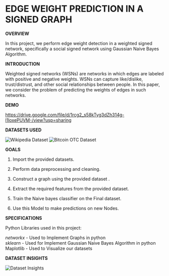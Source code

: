 # EDGE WEIGHT PREDICTION IN A SIGNED GRAPH

**OVERVIEW**

In this project, we perform edge weight detection in a weighted signed network, specifically a social signed network using Gaussian Naive Bayes Algorithm.

**INTRODUCTION**

Weighted signed networks (WSNs) are networks in which edges are labeled with positive and negative weights. WSNs can capture like/dislike, trust/distrust, and other social relationships between people. In this paper, we consider the problem of predicting the weights of edges in such networks.

**DEMO**

https://drive.google.com/file/d/1rcg2_s58kTyg3dZh314g-l1loxePUVM-/view?usp=sharing

**DATASETS USED**

![Wikipedia Dataset](https://user-images.githubusercontent.com/65908705/108000691-8d756200-7010-11eb-9fc6-77f87b0eef99.png)
![Bitcoin OTC Dataset](https://user-images.githubusercontent.com/65908705/108000698-90705280-7010-11eb-9840-8fdf26613e03.png)

**GOALS**

1.  Import the provided datasets.
    
2.  Perform data preprocessing and cleaning.
    
3.  Construct a graph using the provided dataset .
    
4.  Extract the required features from the provided dataset.
    
5.  Train the Naive bayes classifier on the Final dataset.
    
6.  Use this Model to make predictions on new Nodes.
    

**SPECIFICATIONS**

Python Libraries used in this project:
 
*networkx*​ - Used to Implement Graphs in python  
*sklearn*​ - Used for Implement Gaussian Naive Bayes Algorithm in python Maplotlib​ - Used to Visualize our datasets

**DATASET INSIGHTS**

![Dataset Insights](https://user-images.githubusercontent.com/65908705/108000878-feb51500-7010-11eb-8545-2c62d85cc236.png)
